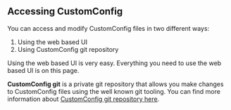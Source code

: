 <!-- usedin: [ _legacy_docker/stack-management] - post: -->


## Accessing CustomConfig

You can access and modify CustomConfig files in two different ways:

1. Using the web based UI
2. Using CustomConfig git repository

Using the web based UI is very easy. Everything you need to use the web based UI is on this page.

**CustomConfig git** is a private git repository that allows you make changes to CustomConfig files using the well known git tooling. You can find more information about [CustomConfig git repository here](/managing-your-stack/customconfig-git).

